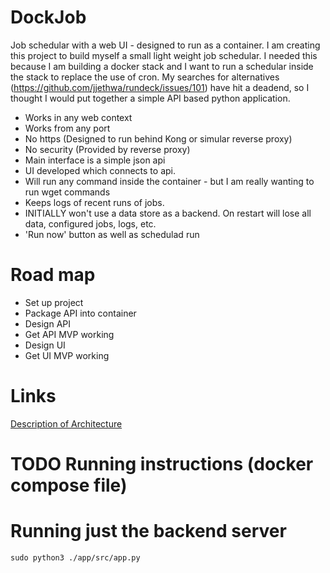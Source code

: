 # DockJob

Job schedular with a web UI - designed to run as a container. I am creating this project to build myself a small light weight job schedular. I needed this because I am building a docker stack and I want to run a schedular inside the stack to replace the use of cron. My searches for alternatives (https://github.com/jjethwa/rundeck/issues/101) have hit a deadend, so I thought I would put together a simple API based python application.

 - Works in any web context
 - Works from any port
 - No https (Designed to run behind Kong or simular reverse proxy)
 - No security (Provided by reverse proxy)
 - Main interface is a simple json api
 - UI developed which connects to api.
 - Will run any command inside the container - but I am really wanting to run wget commands
 - Keeps logs of recent runs of jobs.
 - INITIALLY won't use a data store as a backend. On restart will lose all data, configured jobs, logs, etc.
 - 'Run now' button as well as schedulad run


# Road map

 - Set up project
 - Package API into container
 - Design API
 - Get API MVP working
 - Design UI
 - Get UI MVP working

# Links
[Description of Architecture](ARCHITECTUREure.md)

# TODO Running instructions (docker compose file)

# Running just the backend server

````
sudo python3 ./app/src/app.py
````


